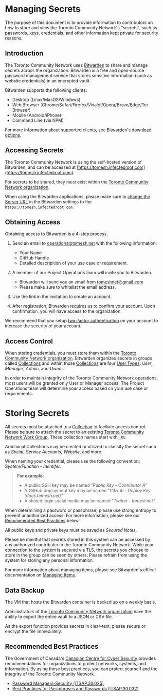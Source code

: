 # Managing Secrets

The purpose of this document is to provide information to contributors on how to store and view the Toronto Community Network's "secrets", such as passwords, keys, credentials, and other information kept private for security reasons.

## Introduction
The Toronto Community Network uses [Bitwarden](https://bitwarden.com/) to share and manage secrets across the organization. Bitwarden is a free and open-source password management service that stores sensitive information (such as website credentials) in an encrypted vault.

Bitwarden supports the following clients:

- Desktop (Linux/MacOS/Windows)
- Web Browser (Chrome/Safari/Firefox/Vivaldi/Opera/Brave/Edge/Tor Browser)
- Mobile (Android/iPhone)
- Command Line (via NPM)

For more information about supported clients, see Bitwarden's [download options](https://bitwarden.com/download/).


## Accessing Secrets
The Toronto Community Network is using the self-hosted version of Bitwarden, and can be accessed at [https://tomesh.infectedroot.com](https://tomesh.infectedroot.com).

For secrets to be shared, they must exist within the [Toronto Community Network organization](https://tomesh.infectedroot.com/#/organizations/e4573938-547f-4157-a977-b28fc15bcec0/vault).

When using the Bitwarden applications, please make sure to [change the Server URL](https://bitwarden.com/help/article/change-client-environment/#:~:text=On%20the%20home%20screen%20of,com%20for%20the%20Server%20URL) in the Bitwarden settings to the `https://tomesh.infectedroot.com`.  

## Obtaining Access
Obtaining access to Bitwarden is a 4-step process.
 
1.  Send an email to operations@tomesh.net with the following information:
	- Your Name
	- GitHub Handle
	- Detailed descripition of your use case or requirement.

2.  A member of our Project Operations team will invite you to Bitwarden.
	- Bitwarden will send you an email from tomeshnet@gmail.com
	- Please make sure to whitelist the email address.
  
3.  Use the link in the invitation to create an account.

4.  After registration, Bitwarden requires us to confirm your account. Upon confirmation, you will have access to the organization.

We recommend that you setup [two-factor authentication](https://bitwarden.com/help/article/setup-two-step-login/) on your account to increase the security of your account. 


## Access Control
When storing credentials, you must store them within the [Toronto Community Network organization](https://tomesh.infectedroot.com/#/organizations/e4573938-547f-4157-a977-b28fc15bcec0/vault). Bitwarden organizes secrets in groups called [Collections](https://bitwarden.com/help/article/collections/) and within those [Collections](https://bitwarden.com/help/article/collections/) are four [User Types]( https://bitwarden.com/help/article/user-types-access-control/#user-types): _User_, _Manager_, _Admin_, and _Owner_.

In order to maintain integrity of the Toronto Community Network operations, most users will be granted only  User or Manager access. The Project Operations team will determine your access based on your use case or requirements.


# Storing Secrets
All secrets must be attached to a [Collection](https://bitwarden.com/help/article/collections/) to faciliate access control. Please be sure to attach the secret to an existing [Toronto Community Network Work Group](https://github.com/orgs/tomeshnet/teams/toronto-community-network/teams). These collection names start with `_OU`.

Additional Collections may be created or utilized to classify the secret such as _Social_, _Service_ _Accounts_, _Website_, and more.

When naming your credential, please use the following convention: _System/Function - Identifer_.

> **For example:**
> - A public SSH key may be named _"Public Key - Contributor A"_
> - A GitHub deployment key may be named _"GitHub - Deploy Key (docs.tomesh.net)"_
> - A shared login social media may be named _"Twitter - tomeshnet"_

When determining a password or passphrase, please use strong entropy to prevent unauthorized access. For more information, please see our [Recommended Best Practices](#recommended-best-practices) below.

All public keys and private keys must be saved as _Secured Notes_.

Please be mindful that secrets stored in this system can be accessed by any authorized contributor in the Toronto Community Network. While your connection to the system is secured via TLS, the secrets you choose to store in the group can be seen by others. Please refrain from using the system for storing any personal information.

For more information about managing items, please see Bitwarden's offical documentation on [Managing Items](https://bitwarden.com/help/article/managing-items/).


## Data Backup
The VM that hosts the Bitwarden container is backed up on a weekly basis. 

Administrators of the [Toronto Community Network organization](https://tomesh.infectedroot.com/#/organizations/e4573938-547f-4157-a977-b28fc15bcec0/vault) have the ability to export the entire vault to a JSON or CSV file.

As the export function provides secrets in clear-text, please secure or encrypt the file immediately.


## Recommended Best Practices
The Government of Canada's [Canadian Centre for Cyber Security](https://cyber.gc.ca/) provides recommendations for organizations to protect networks, systems, and information. By using these best practices, you can protect yourself and the integrity of the Toronto Community Network.

- [Password Managers-Security (ITSAP.30.025)](https://cyber.gc.ca/en/guidance/password-managers-security-itsap30025)
- [Best Practices for Passphrases and Passwords (ITSAP.30.032)](https://www.cyber.gc.ca/en/guidance/best-practices-passphrases-and-passwords-itsap30032)
